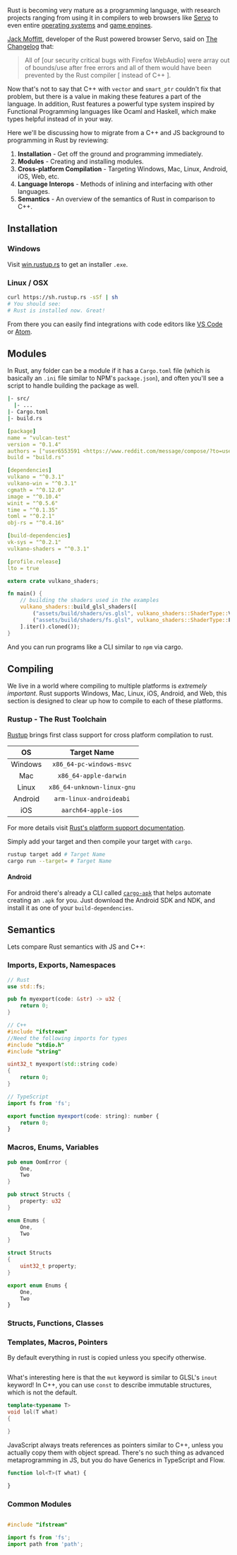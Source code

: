 Rust is becoming very mature as a programming language, with research projects ranging from using it in compilers to web browsers like [Servo](https://servo.org/) to even entire [operating systems](http://www.redox-os.org/) and [game engines](http://www.piston.rs/).

[Jack Moffitt](https://twitter.com/metajack), developer of the Rust powered browser Servo, said on [The Changelog](https://changelog.com/podcast/228) that:

> All of [our security critical bugs with Firefox WebAudio] were array out of bounds/use after free errors and all of them would have been prevented by the Rust compiler [ instead of C++ ].

Now that's not to say that C++ with `vector` and `smart_ptr` couldn't fix that problem, but there is a value in making these features a part of the language. In addition, Rust features a powerful type system inspired by Functional Programming languages like Ocaml and Haskell, which make types helpful instead of in your way.

Here we'll be discussing how to migrate from a C++ and JS background to programming in Rust by reviewing:

1. **Installation** - Get off the ground and programming immediately.
2. **Modules** - Creating and installing modules.
3. **Cross-platform Compilation** - Targeting Windows, Mac, Linux, Android, iOS, Web, etc.
4. **Language Interops** - Methods of inlining and interfacing with other languages.
4. **Semantics** - An overview of the semantics of Rust in comparison to C++.

## Installation

### Windows

Visit [win.rustup.rs](https://win.rustup.rs/) to get an installer `.exe`.

### Linux / OSX

```bash
curl https://sh.rustup.rs -sSf | sh
# You should see:
# Rust is installed now. Great!
```

From there you can easily find integrations with code editors like [VS Code](https://github.com/KalitaAlexey/vscode-rust) or [Atom](https://atom.io/packages/language-rust).

## Modules

In Rust, any folder can be a module if it has a `Cargo.toml` file (which is basically an `.ini` file similar to NPM's `package.json`), and often you'll see a script to handle building the package as well.

```bash
|- src/
  |- ...
|- Cargo.toml
|- build.rs
```

```yml
[package]
name = "vulcan-test"
version = "0.1.4"
authors = ["user6553591 <https://www.reddit.com/message/compose/?to=user6553591>"]
build = "build.rs"

[dependencies]
vulkano = "^0.3.1"
vulkano-win = "^0.3.1"
cgmath = "^0.12.0"
image = "^0.10.4"
winit = "^0.5.6"
time = "^0.1.35"
toml = "^0.2.1"
obj-rs = "^0.4.16"

[build-dependencies]
vk-sys = "^0.2.1"
vulkano-shaders = "^0.3.1"

[profile.release]
lto = true
```

```rust
extern crate vulkano_shaders;

fn main() {
    // building the shaders used in the examples
    vulkano_shaders::build_glsl_shaders([
        ("assets/build/shaders/vs.glsl", vulkano_shaders::ShaderType::Vertex),
        ("assets/build/shaders/fs.glsl", vulkano_shaders::ShaderType::Fragment),
    ].iter().cloned());
}
```

And you can run programs like a CLI similar to `npm` via cargo.

## Compiling

We live in a world where compiling to multiple platforms is *extremely important*. Rust supports Windows, Mac, Linux, iOS, Android, and Web, this section is designed to clear up how to compile to each of these platforms.

### Rustup - The Rust Toolchain

[Rustup](https://blog.rust-lang.org/2016/05/13/rustup.html) brings first class support for cross platform compilation to rust.

| OS | Target Name |
|:------:|:-----------:|
| Windows | `x86_64-pc-windows-msvc` |
| Mac     | `x86_64-apple-darwin` |
| Linux   | `x86_64-unknown-linux-gnu` |
| Android | `arm-linux-androideabi` |
| iOS     | `aarch64-apple-ios`     |

For more details visit [Rust's platform support documentation](https://doc.rust-lang.org/stable/book/getting-started.html#platform-support).

Simply add your target and then compile your target with `cargo`.

```bash
rustup target add # Target Name
cargo run --target= # Target Name
```

#### Android

For android there's already a CLI called [`cargo-apk`](https://github.com/tomaka/android-rs-glue) that helps automate creating an `.apk` for you. Just download the Android SDK and NDK, and install it as one of your `build-dependencies`.

## Semantics

Lets compare Rust semantics with JS and C++:

### Imports, Exports, Namespaces

```rust
// Rust
use std::fs;

pub fn myexport(code: &str) -> u32 {
    return 0;
}
```

```cpp
// C++
#include "ifstream"
//Need the following imports for types
#include "stdio.h"
#include "string"

uint32_t myexport(std::string code)
{
    return 0;
}
```

```js
// TypeScript
import fs from 'fs';

export function myexport(code: string): number {
    return 0;
}
```

### Macros, Enums, Variables

```rust
pub enum OomError {
    One,
    Two
}

pub struct Structs {
    property: u32
}
```

```cpp
enum Enums {
    One,
    Two
}

struct Structs 
{
    uint32_t property;
}
```

```js
export enum Enums {
    One,
    Two
}
```

### Structs, Functions, Classes

### Templates, Macros, Pointers

By default everything in rust is copied unless you specify otherwise.

```rust

```

What's interesting here is that the `mut` keyword is similar to GLSL's `inout` keyword! In C++, you can use `const` to describe immutable structures, which is not the default.

```cpp
template<typename T>
void lol(T what)
{

}
```

JavaScript always treats references as pointers similar to C++, unless you actually copy them with object spread. There's no such thing as advanced metaprogramming in JS, but you do have Generics in TypeScript and Flow.

```js
function lol<T>(T what) {

}
```

### Common Modules

```rust

```

```cpp
#include "ifstream"
```

```js
import fs from 'fs';
import path from 'path';
```

